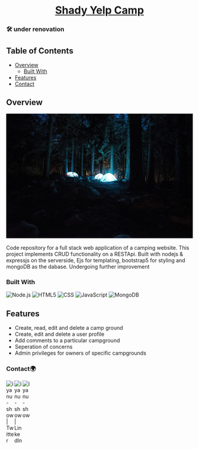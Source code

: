 <h1 align="center"><a href='https://shadyyelpcamp.herokuapp.com/'>Shady Yelp Camp</a></h1>
<h3> 🛠 under renovation </h3>

## Table of Contents

- [Overview](#overview)
  - [Built With](#built-with)
- [Features](#features)
- [Contact](#contact)


<!-- OVERVIEW -->

## Overview
![Screenshot (129)](public/images/4.jpg)

Code repository for a full stack web application of a camping website. This project implements CRUD functionality on a RESTApi. Built with nodejs &amp; expressjs on the serverside, Ejs for templating, bootstrap5 for styling and mongoDB as the dabase. Undergoing further improvement

### Built With

<!-- This section should list any major frameworks that you built your project using. Here are a few examples.-->

  ![Node.js](https://img.shields.io/badge/-Node.js-333333?style=flat&logo=node.js)
  ![HTML5](https://img.shields.io/badge/-HTML5-333333?style=flat&logo=HTML5)
  ![CSS](https://img.shields.io/badge/-CSS-333333?style=flat&logo=CSS3&logoColor=1572B6)
  ![JavaScript](https://img.shields.io/badge/-JavaScript-333333?style=flat&logo=javascript)
  ![MongoDB](https://img.shields.io/badge/-MongoDB-333333?style=flat&logo=mongodb)

## Features

<!-- List the features of your application or follow the template. Don't share the figma file here :) -->
 - Create, read, edit and delete a camp ground 
 - Create, edit and delete a user profile 
 - Add comments to a particular campground
 - Seperation of concerns 
 - Admin privileges for owners of specific campgrounds
 

### Contact🌍
[<img align="left" alt="iyanu-show | Twitter" width="22px" src="https://cdn.jsdelivr.net/npm/simple-icons@v5/icons/twitter.svg" />][twitter]
[<img align="left" alt="iyanu-show | LinkedIn" width="22px"  src="https://cdn.jsdelivr.net/npm/simple-icons@v5/icons/linkedin.svg" />][linkedin]
[<img align="left" alt="iyanu-show" width="22px" src="https://cdn.jsdelivr.net/npm/simple-icons@v5/icons/react.svg" />][website]


<br/>

[website]: https://iyanushowportfolio.netlify.app/
[twitter]: https://twitter.com/the_iyanu
[linkedin]: https://www.linkedin.com/in/iyanuoluwa-sowande-0522/

